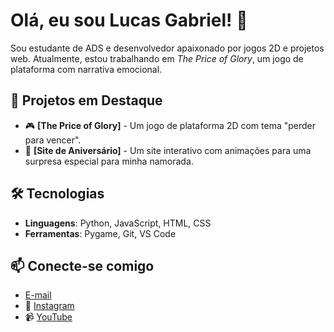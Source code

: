 # Olá, eu sou Lucas Gabriel! 👋

Sou estudante de ADS e desenvolvedor apaixonado por jogos 2D e projetos web. Atualmente, estou trabalhando em *The Price of Glory*, um jogo de plataforma com narrativa emocional. 

## 🚀 Projetos em Destaque
- 🎮 **[The Price of Glory]** - Um jogo de plataforma 2D com tema "perder para vencer".
- 🌟 **[Site de Aniversário]** - Um site interativo com animações para uma surpresa especial para minha namorada.

## 🛠️ Tecnologias
- **Linguagens**: Python, JavaScript, HTML, CSS
- **Ferramentas**: Pygame, Git, VS Code

## 📫 Conecte-se comigo
- [E-mail](mailto:lucasgsouza.contato@gmail.com)
- 📸 [Instagram](https://www.instagram.com/l.kttsouza)
- 📹 [YouTube](https://www.youtube.com/@Luketti.lif3)
